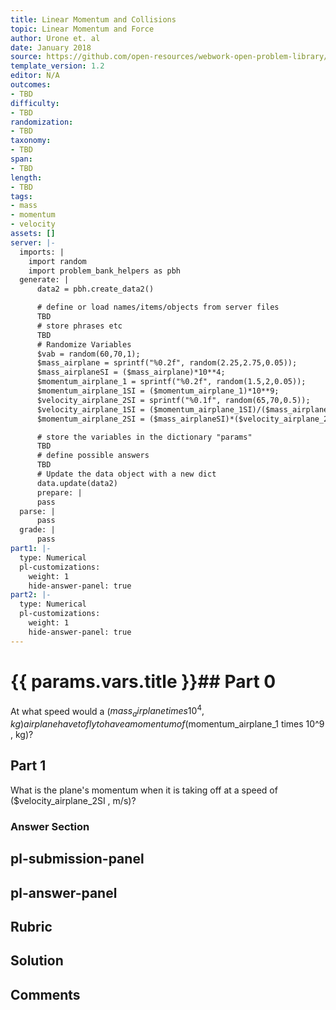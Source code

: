 ```yaml
---
title: Linear Momentum and Collisions
topic: Linear Momentum and Force
author: Urone et. al
date: January 2018
source: https://github.com/open-resources/webwork-open-problem-library/tree/master/Contrib/BrockPhysics/College_Physics_Urone/8.Linear_Momentum_and_Collisions/8-01.Linear_Momentum_and_Force/NU_U17_08_01_003.pg
template_version: 1.2
editor: N/A
outcomes:
- TBD
difficulty:
- TBD
randomization:
- TBD
taxonomy:
- TBD
span:
- TBD
length:
- TBD
tags:
- mass
- momentum
- velocity
assets: []
server: |-
  imports: |
    import random
    import problem_bank_helpers as pbh
  generate: |
      data2 = pbh.create_data2()

      # define or load names/items/objects from server files
      TBD
      # store phrases etc
      TBD
      # Randomize Variables
      $vab = random(60,70,1);
      $mass_airplane = sprintf("%0.2f", random(2.25,2.75,0.05));
      $mass_airplaneSI = ($mass_airplane)*10**4;
      $momentum_airplane_1 = sprintf("%0.2f", random(1.5,2,0.05));
      $momentum_airplane_1SI = ($momentum_airplane_1)*10**9;
      $velocity_airplane_2SI = sprintf("%0.1f", random(65,70,0.5));
      $velocity_airplane_1SI = ($momentum_airplane_1SI)/($mass_airplaneSI);
      $momentum_airplane_2SI = ($mass_airplaneSI)*($velocity_airplane_2SI);

      # store the variables in the dictionary "params"
      TBD
      # define possible answers
      TBD
      # Update the data object with a new dict
      data.update(data2)
      prepare: |
      pass
  parse: |
      pass
  grade: |
      pass
part1: |-
  type: Numerical
  pl-customizations:
    weight: 1
    hide-answer-panel: true
part2: |-
  type: Numerical
  pl-customizations:
    weight: 1
    hide-answer-panel: true
---
```


# {{ params.vars.title }}## Part 0 
At what speed would a ($mass_airplane times 10^4 , kg) airplane have to fly to have a momentum of ($momentum_airplane_1 times 10^9 , kg)? 
## Part 1 
What is the plane's momentum when it is taking off at a speed of ($velocity_airplane_2SI , m/s)? 


### Answer Section 


## pl-submission-panel 


## pl-answer-panel 


## Rubric 


## Solution 


## Comments 


